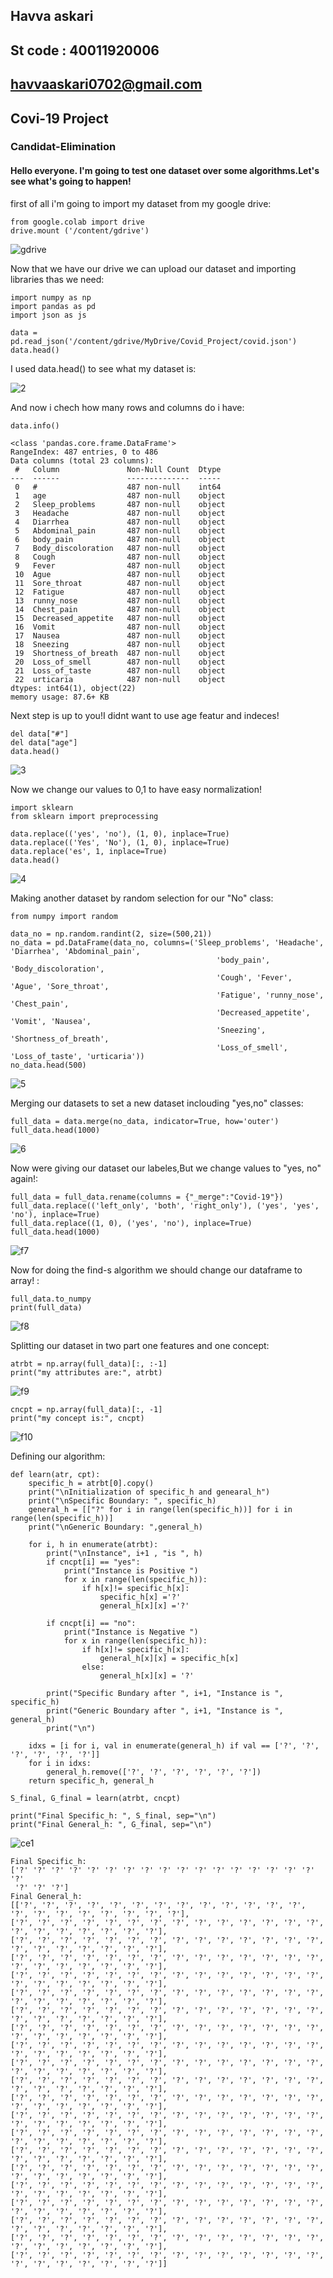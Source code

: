 
  ## Havva askari
  ## St code : 40011920006
  ## havvaaskari0702@gmail.com
  
  ## Covi-19 Project
  ### Candidat-Elimination
  
  #### Hello everyone. I'm going to test one dataset over some algorithms.Let's see what's going to happen!
  first of all i'm going to import my dataset from my google drive:
  ```
  from google.colab import drive
  drive.mount ('/content/gdrive')
  ```
  ![gdrive](https://github.com/semnan-university-ai/machine-learning-class/blob/main/final%20project/Eveaskari/1.JPG)
  
  Now that we have our drive we can upload our dataset and importing libraries thas we need:
  ```
import numpy as np
import pandas as pd
import json as js

data = pd.read_json('/content/gdrive/MyDrive/Covid_Project/covid.json')
data.head()
```
I used data.head() to see what my dataset is:

![2](https://github.com/semnan-university-ai/machine-learning-class/blob/main/final%20project/Eveaskari/2.JPG)

And now i chech how many rows and columns do i have:

```
data.info()
```

```
<class 'pandas.core.frame.DataFrame'>
RangeIndex: 487 entries, 0 to 486
Data columns (total 23 columns):
 #   Column               Non-Null Count  Dtype 
---  ------               --------------  ----- 
 0   #                    487 non-null    int64 
 1   age                  487 non-null    object
 2   Sleep_problems       487 non-null    object
 3   Headache             487 non-null    object
 4   Diarrhea             487 non-null    object
 5   Abdominal_pain       487 non-null    object
 6   body_pain            487 non-null    object
 7   Body_discoloration   487 non-null    object
 8   Cough                487 non-null    object
 9   Fever                487 non-null    object
 10  Ague                 487 non-null    object
 11  Sore_throat          487 non-null    object
 12  Fatigue              487 non-null    object
 13  runny_nose           487 non-null    object
 14  Chest_pain           487 non-null    object
 15  Decreased_appetite   487 non-null    object
 16  Vomit                487 non-null    object
 17  Nausea               487 non-null    object
 18  Sneezing             487 non-null    object
 19  Shortness_of_breath  487 non-null    object
 20  Loss_of_smell        487 non-null    object
 21  Loss_of_taste        487 non-null    object
 22  urticaria            487 non-null    object
dtypes: int64(1), object(22)
memory usage: 87.6+ KB
```
Next step is up to you!I didnt want to use age featur and indeces!

```
del data["#"]
del data["age"]
data.head()
```
![3](https://github.com/semnan-university-ai/machine-learning-class/blob/main/final%20project/Eveaskari/3.JPG)

Now we change our values to 0,1 to have easy normalization!

```
import sklearn
from sklearn import preprocessing

data.replace(('yes', 'no'), (1, 0), inplace=True)
data.replace(('Yes', 'No'), (1, 0), inplace=True)
data.replace('es', 1, inplace=True)
data.head()
```

![4](https://github.com/semnan-university-ai/machine-learning-class/blob/main/final%20project/Eveaskari/4.JPG)

Making another dataset by random selection for our "No" class:

```
from numpy import random

data_no = np.random.randint(2, size=(500,21))
no_data = pd.DataFrame(data_no, columns=('Sleep_problems', 'Headache', 'Diarrhea', 'Abdominal_pain',
                                              'body_pain', 'Body_discoloration',
                                              'Cough', 'Fever', 'Ague', 'Sore_throat',
                                              'Fatigue', 'runny_nose', 'Chest_pain',
                                              'Decreased_appetite', 'Vomit', 'Nausea',
                                              'Sneezing', 'Shortness_of_breath',
                                              'Loss_of_smell', 'Loss_of_taste', 'urticaria'))
no_data.head(500)
```

![5](https://github.com/semnan-university-ai/machine-learning-class/blob/main/final%20project/Eveaskari/5.JPG)

Merging our datasets to set a new dataset inclouding "yes,no" classes:

```
full_data = data.merge(no_data, indicator=True, how='outer')
full_data.head(1000)
```

![6](https://github.com/semnan-university-ai/machine-learning-class/blob/main/final%20project/Eveaskari/6.JPG)

Now were giving our dataset our labeles,But we change values to "yes, no" again!:

```
full_data = full_data.rename(columns = {"_merge":"Covid-19"})
full_data.replace(('left_only', 'both', 'right_only'), ('yes', 'yes', 'no'), inplace=True)
full_data.replace((1, 0), ('yes', 'no'), inplace=True)
full_data.head(1000)
```

![f7](https://github.com/semnan-university-ai/machine-learning-class/blob/main/final%20project/Eveaskari/f7.JPG)

Now for doing the find-s algorithm we should change our dataframe to array! :

```
full_data.to_numpy
print(full_data)
```

![f8](https://github.com/semnan-university-ai/machine-learning-class/blob/main/final%20project/Eveaskari/f8.JPG)

Splitting our dataset in two part one features and one concept:

```
atrbt = np.array(full_data)[:, :-1]
print("my attributes are:", atrbt)
```

![f9](https://github.com/semnan-university-ai/machine-learning-class/blob/main/final%20project/Eveaskari/f9.JPG)

```
cncpt = np.array(full_data)[:, -1]
print("my concept is:", cncpt)
```

![f10](https://github.com/semnan-university-ai/machine-learning-class/blob/main/final%20project/Eveaskari/f10.JPG)

Defining our algorithm:
```
def learn(atr, cpt): 
    specific_h = atrbt[0].copy()
    print("\nInitialization of specific_h and genearal_h")
    print("\nSpecific Boundary: ", specific_h)
    general_h = [["?" for i in range(len(specific_h))] for i in range(len(specific_h))]
    print("\nGeneric Boundary: ",general_h)  

    for i, h in enumerate(atrbt):
        print("\nInstance", i+1 , "is ", h)
        if cncpt[i] == "yes":
            print("Instance is Positive ")
            for x in range(len(specific_h)): 
                if h[x]!= specific_h[x]:                    
                    specific_h[x] ='?'                     
                    general_h[x][x] ='?'
                   
        if cncpt[i] == "no":            
            print("Instance is Negative ")
            for x in range(len(specific_h)): 
                if h[x]!= specific_h[x]:                    
                    general_h[x][x] = specific_h[x]                
                else:                    
                    general_h[x][x] = '?'        
        
        print("Specific Bundary after ", i+1, "Instance is ", specific_h)         
        print("Generic Boundary after ", i+1, "Instance is ", general_h)
        print("\n")

    idxs = [i for i, val in enumerate(general_h) if val == ['?', '?', '?', '?', '?', '?']]    
    for i in idxs:   
        general_h.remove(['?', '?', '?', '?', '?', '?']) 
    return specific_h, general_h 

S_final, G_final = learn(atrbt, cncpt)

print("Final Specific_h: ", S_final, sep="\n")
print("Final General_h: ", G_final, sep="\n")
```

![ce1](https://github.com/semnan-university-ai/machine-learning-class/blob/main/final%20project/Eveaskari/C-E1.JPG)

```
Final Specific_h: 
['?' '?' '?' '?' '?' '?' '?' '?' '?' '?' '?' '?' '?' '?' '?' '?' '?' '?'
 '?' '?' '?']
Final General_h: 
[['?', '?', '?', '?', '?', '?', '?', '?', '?', '?', '?', '?', '?', '?', '?', '?', '?', '?', '?', '?', '?'],
['?', '?', '?', '?', '?', '?', '?', '?', '?', '?', '?', '?', '?', '?', '?', '?', '?', '?', '?', '?', '?'],
['?', '?', '?', '?', '?', '?', '?', '?', '?', '?', '?', '?', '?', '?', '?', '?', '?', '?', '?', '?', '?'],
['?', '?', '?', '?', '?', '?', '?', '?', '?', '?', '?', '?', '?', '?', '?', '?', '?', '?', '?', '?', '?'],
['?', '?', '?', '?', '?', '?', '?', '?', '?', '?', '?', '?', '?', '?', '?', '?', '?', '?', '?', '?', '?'],
['?', '?', '?', '?', '?', '?', '?', '?', '?', '?', '?', '?', '?', '?', '?', '?', '?', '?', '?', '?', '?'],
['?', '?', '?', '?', '?', '?', '?', '?', '?', '?', '?', '?', '?', '?', '?', '?', '?', '?', '?', '?', '?'],
['?', '?', '?', '?', '?', '?', '?', '?', '?', '?', '?', '?', '?', '?', '?', '?', '?', '?', '?', '?', '?'],
['?', '?', '?', '?', '?', '?', '?', '?', '?', '?', '?', '?', '?', '?', '?', '?', '?', '?', '?', '?', '?'],
['?', '?', '?', '?', '?', '?', '?', '?', '?', '?', '?', '?', '?', '?', '?', '?', '?', '?', '?', '?', '?'],
['?', '?', '?', '?', '?', '?', '?', '?', '?', '?', '?', '?', '?', '?', '?', '?', '?', '?', '?', '?', '?'],
['?', '?', '?', '?', '?', '?', '?', '?', '?', '?', '?', '?', '?', '?', '?', '?', '?', '?', '?', '?', '?'],
['?', '?', '?', '?', '?', '?', '?', '?', '?', '?', '?', '?', '?', '?', '?', '?', '?', '?', '?', '?', '?'],
['?', '?', '?', '?', '?', '?', '?', '?', '?', '?', '?', '?', '?', '?', '?', '?', '?', '?', '?', '?', '?'],
['?', '?', '?', '?', '?', '?', '?', '?', '?', '?', '?', '?', '?', '?', '?', '?', '?', '?', '?', '?', '?'],
['?', '?', '?', '?', '?', '?', '?', '?', '?', '?', '?', '?', '?', '?', '?', '?', '?', '?', '?', '?', '?'],
['?', '?', '?', '?', '?', '?', '?', '?', '?', '?', '?', '?', '?', '?', '?', '?', '?', '?', '?', '?', '?'],
['?', '?', '?', '?', '?', '?', '?', '?', '?', '?', '?', '?', '?', '?', '?', '?', '?', '?', '?', '?', '?'],
['?', '?', '?', '?', '?', '?', '?', '?', '?', '?', '?', '?', '?', '?', '?', '?', '?', '?', '?', '?', '?'],
['?', '?', '?', '?', '?', '?', '?', '?', '?', '?', '?', '?', '?', '?', '?', '?', '?', '?', '?', '?', '?'],
['?', '?', '?', '?', '?', '?', '?', '?', '?', '?', '?', '?', '?', '?', '?', '?', '?', '?', '?', '?', '?']]
```
